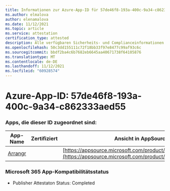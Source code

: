 ```yaml
---
title: Informationen zur Azure-App-ID für 57de46f8-193a-400c-9a34-c862333aed55
ms.author: elmalova
author: elenamalova
ms.date: 11/12/2021
ms.topic: article
ms.service: attestation
certification_type: attested
description: Alle verfügbaren Sicherheits- und Complianceinformationen für 57de46f8-193a-400c-9a34-c862333aed55.
ms.openlocfilehash: 50c3dd155111c72f18bb33f97e8477c99af93c6c
ms.sourcegitcommit: bbdf2ba4c6b7682eb6645aa40671738f64105876
ms.translationtype: MT
ms.contentlocale: de-DE
ms.lasthandoff: 11/12/2021
ms.locfileid: "60928574"
---
```

# <a name="azure-app-id-57de46f8-193a-400c-9a34-c862333aed55"></a>Azure-App-ID: 57de46f8-193a-400c-9a34-c862333aed55


### <a name="apps-associated-with-this-id"></a>Apps, die dieser ID zugeordnet sind:
| **App-Name** | **Zertifiziert** | **Ansicht in AppSource** |
|--------------|---------------|-----------------------|
| [Arrangr](https://docs.microsoft.com/microsoft-365-app-certification/forward/WA200002975) |  | [https://appsource.microsoft.com/product/office/WA200002975](https://appsource.microsoft.com/product/office/WA200002975) |

### <a name="microsoft-365-app-compliance-status"></a>Microsoft 365 App-Kompatibilitätsstatus
- Publisher Attestaton Status: Completed
